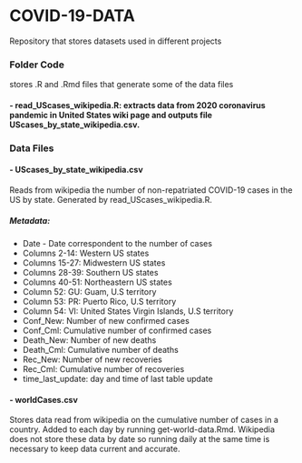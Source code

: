 # COVID-19-DATA
Repository that stores datasets used in different projects 

### Folder Code
stores .R and .Rmd files that generate some of the data files

#### - read_UScases_wikipedia.R: extracts data from 2020 coronavirus pandemic in United States wiki page and outputs file UScases_by_state_wikipedia.csv.


### Data Files

#### - UScases_by_state_wikipedia.csv
Reads from wikipedia the number of non-repatriated COVID-19 cases in the US by state. Generated by read_UScases_wikipedia.R.

##### Metadata:
- Date - Date correspondent to the number of cases
- Columns 2-14: Western US states
- Columns 15-27: Midwestern US states
- Columns 28-39: Southern US states
- Columns 40-51: Northeastern US states
- Column 52: GU: Guam, U.S territory
- Column 53: PR: Puerto Rico, U.S territory
- Column 54: VI: United States Virgin Islands, U.S territory
- Conf_New: Number of new confirmed cases 
- Conf_Cml: Cumulative number of confirmed cases
- Death_New: Number of new deaths
- Death_Cml: Cumulative number of deaths
- Rec_New: Number of new recoveries
- Rec_Cml: Cumulative number of recoveries
- time_last_update: day and time of last table update


#### - worldCases.csv
Stores data read from wikipedia on the cumulative number of cases in a country. Added to each day by running get-world-data.Rmd. Wikipedia does not store these data by date so running daily at the same time is necessary to keep data current and accurate.
